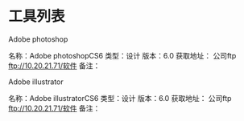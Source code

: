 
# 工具列表

Adobe photoshop 

名称：Adobe photoshopCS6 
类型：设计
版本：6.0
获取地址：
公司ftp ftp://10.20.21.71/软件
备注：


Adobe illustrator

名称：Adobe illustratorCS6 
类型：设计
版本：6.0
获取地址：
公司ftp ftp://10.20.21.71/软件
备注：

